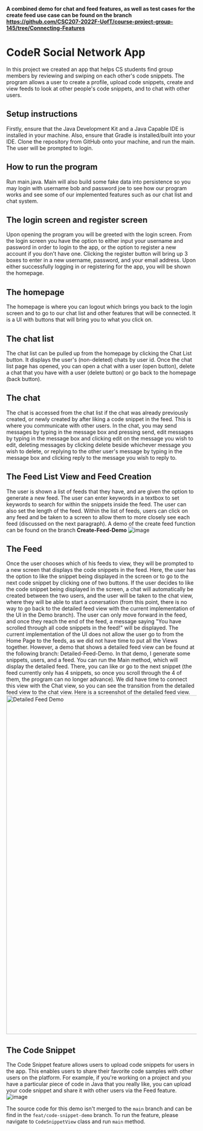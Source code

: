 
**A combined demo for chat and feed features, as well as test cases for the create feed use case can be found on the branch https://github.com/CSC207-2022F-UofT/course-project-group-145/tree/Connecting-Features**

# CodeR Social Network App
In this project we created an app that helps CS students find group members by reviewing and swiping on each other's code snippets. The program allows a user to create a profile, upload code snippets, create and view feeds to look at other people's code snippets, and to chat with other users. 

## Setup instructions 
Firstly, ensure that the Java Development Kit and a Java Capable IDE is installed in your machine. Also, ensure that Gradle is installed/built into your IDE.
Clone the repository from GitHub onto your machine, and run the main. The user will be prompted to login. 

## How to run the program 
Run main.java. Main will also build some fake data into persistence so you may login with username bob and password joe to see how our program works and see some of our implemented features such as our chat list and chat system. 

## The login screen and register screen
Upon opening the program you will be greeted with the login screen. From the login screen you have the option to either input your username and password in order to login to the app, or the option to register a new account if you don't have one. Clicking the register button will bring up 3 boxes to enter in a new username, password, and your email address. Upon either successfully logging in or registering for the app, you will be shown the homepage. 

## The homepage
The homepage is where you can logout which brings you back to the login screen and to go to our chat list and other features that will be connected. It is a UI with buttons that will bring you to what you click on.

## The chat list
The chat list can be pulled up from the homepage by clicking the Chat List button. It displays the user's (non-deleted) 
chats by user id. Once the chat list page has opened, you can open a chat with a user (open button), delete a chat that 
you have with a user (delete button) or go back to the homepage (back button).

## The chat
The chat is accessed from the chat list if the chat was already previously created, or newly created by after liking a code snippet in the feed. This is where you communicate with other users. In the chat, you may send messages by typing in the message box and pressing send, edit messages by typing in the message box and clicking edit on the message you wish to edit, deleting messages by clicking delete beside whichever message you wish to delete, or replying to the other user's message by typing in the message box and clicking reply to the message you wish to reply to.

## The Feed List View and Feed Creation
The user is shown a list of feeds that they have, and are given the option to generate a new feed. The user can enter keywords in a textbox to set keywords to search for within the snippets inside the feed. The user can also set the length of the feed. Within the list of feeds, users can click on any feed and be taken to a screen to allow them to more closely see each feed (discussed on the next paragraph). A demo of the create feed function can be found on the branch **Create-Feed-Demo**
![image](https://user-images.githubusercontent.com/46763768/206085545-39dc982f-31f1-4a77-a986-660c7bcb65a8.png)

## The Feed
Once the user chooses which of his feeds to view, they will be prompted to a new screen that displays the code snippets in the feed. Here, the user has the option to like the snippet being displayed in the screen or to go to the next code snippet by clicking one of two buttons. If the user decides to like the code snippet being displayed in the screen, a chat will automatically be created between the two users, and the user will be taken to the chat view, where they will be able to start a conersation (from this point, there is no way to go back to the detailed feed view with the current implementation of the UI in the Demo branch). The user can only move forward in the feed, and once they reach the end of the feed, a message saying "You have scrolled through all code snippets in the feed!" will be displayed. The current implementation of the UI does not allow the user go to from the Home Page to the feeds, as we did not have time to put all the Views together. However, a demo that shows a detailed feed view can be found at the following branch: Detailed-Feed-Demo. In that demo, I generate some snippets, users, and a feed. You can run the Main method, which will display the detailed feed. There, you can like or go to the next snippet (the feed currently only has 4 snippets, so once you scroll through the 4 of them, the program can no longer advance). We did have time to  connect this view with the Chat view, so you can see the transition from the detailed feed view to the chat view. Here is a screenshot of the detailed feed view.
<img width="895" alt="Detailed Feed Demo" src="https://user-images.githubusercontent.com/113131204/206087562-fd8ea07c-4bcb-4634-a377-5250e4434b05.png">


## The Code Snippet
The Code Snippet feature allows users to upload code snippets for users in the app. This enables users to share their favorite code samples with other users on the platform. For example, if you're working on a project and you have a particular piece of code in Java that you really like, you can upload your code snippet and share it with other users via the Feed feature.
![image](https://user-images.githubusercontent.com/113304652/206086134-28959750-214e-4b0a-92d4-de6fbacc81ec.png)

The source code for this demo isn't merged to the `main` branch and can be find in the `feat/code-snippet-demo` branch. To run the feature, please navigate to `CodeSnippetView` class and run `main` method.


